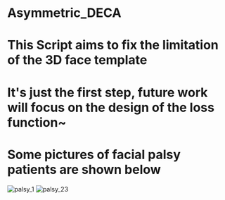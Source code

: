 # Asymmetric_DECA
# This Script aims to fix the limitation of the 3D face template
# It's just the first step, future work will focus on the design of the loss function~
# Some pictures of facial palsy patients are shown below
![palsy_1](https://user-images.githubusercontent.com/90775550/221778535-8e1b85cc-8320-49c5-b495-821a7ccb6107.jpg)
![palsy_23](https://user-images.githubusercontent.com/90775550/221779318-9b77e061-506a-4980-a069-94cc5e7100bb.png)

